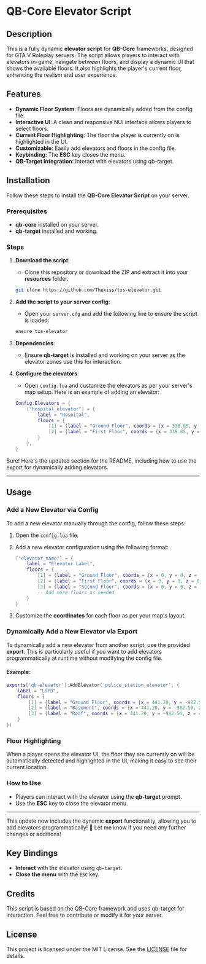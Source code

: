 # QB-Core Elevator Script

## Description

This is a fully dynamic **elevator script** for **QB-Core** frameworks, designed for GTA V Roleplay servers. The script allows players to interact with elevators in-game, navigate between floors, and display a dynamic UI that shows the available floors. It also highlights the player's current floor, enhancing the realism and user experience.

## Features

- **Dynamic Floor System**: Floors are dynamically added from the config file.
- **Interactive UI**: A clean and responsive NUI interface allows players to select floors.
- **Current Floor Highlighting**: The floor the player is currently on is highlighted in the UI.
- **Customizable**: Easily add elevators and floors in the config file.
- **Keybinding**: The **ESC** key closes the menu.
- **QB-Target Integration**: Interact with elevators using qb-target.

## Installation

Follow these steps to install the **QB-Core Elevator Script** on your server.

### Prerequisites
- **qb-core** installed on your server.
- **qb-target** installed and working.

### Steps

1. **Download the script**:
   - Clone this repository or download the ZIP and extract it into your **resources** folder.
   ```bash
   git clone https://github.com/Thexiss/txs-elevator.git
   ```

2. **Add the script to your server config**:
   - Open your `server.cfg` and add the following line to ensure the script is loaded:
   ```bash
   ensure txs-elevator
   ```

3. **Dependencies**:
   - Ensure **qb-target** is installed and working on your server as the elevator zones use this for interaction.

4. **Configure the elevators**:
   - Open `config.lua` and customize the elevators as per your server's map setup. Here is an example of adding an elevator:
   ```lua
   Config.Elevators = {
       ["hospital_elevator"] = {
           label = "Hospital",
           floors = {
               [1] = {label = "Ground Floor", coords = {x = 338.85, y = -1394.56, z = 32.51}},
               [2] = {label = "First Floor", coords = {x = 338.85, y = -1394.56, z = 39.00}},
           }
       },
   }
   ```

Sure! Here's the updated section for the README, including how to use the export for dynamically adding elevators.

---

## Usage

### Add a New Elevator via Config
To add a new elevator manually through the config, follow these steps:

1. Open the `config.lua` file.
2. Add a new elevator configuration using the following format:
   ```lua
   ["elevator_name"] = {
       label = "Elevator Label",
       floors = {
           [1] = {label = "Ground Floor", coords = {x = 0, y = 0, z = 0}},
           [2] = {label = "First Floor", coords = {x = 0, y = 0, z = 0}},
           [3] = {label = "Second Floor", coords = {x = 0, y = 0, z = 0}},
           -- Add more floors as needed
       }
   }
   ```

3. Customize the **coordinates** for each floor as per your map's layout.

### Dynamically Add a New Elevator via Export
To dynamically add a new elevator from another script, use the provided **export**. This is particularly useful if you want to add elevators programmatically at runtime without modifying the config file.

#### Example:
```lua
exports['qb-elevator']:AddElevator('police_station_elevator', {
    label = "LSPD",
    floors = {
        [1] = {label = "Ground Floor", coords = {x = 441.20, y = -982.50, z = 30.69}},
        [2] = {label = "Basement", coords = {x = 441.20, y = -982.50, z = 26.67}},
        [3] = {label = "Roof", coords = {x = 441.20, y = -982.50, z = 43.43}},
    }
})
```

### Floor Highlighting
When a player opens the elevator UI, the floor they are currently on will be automatically detected and highlighted in the UI, making it easy to see their current location.

### How to Use
- Players can interact with the elevator using the **qb-target** prompt.
- Use the **ESC** key to close the elevator menu.

---

This update now includes the dynamic **export** functionality, allowing you to add elevators programmatically! 🚀 Let me know if you need any further changes or additions!

## Key Bindings

- **Interact** with the elevator using `qb-target`.
- **Close the menu** with the `ESC` key.

## Credits

This script is based on the QB-Core framework and uses qb-target for interaction. Feel free to contribute or modify it for your server.

## License

This project is licensed under the MIT License. See the [LICENSE](LICENSE) file for details.

